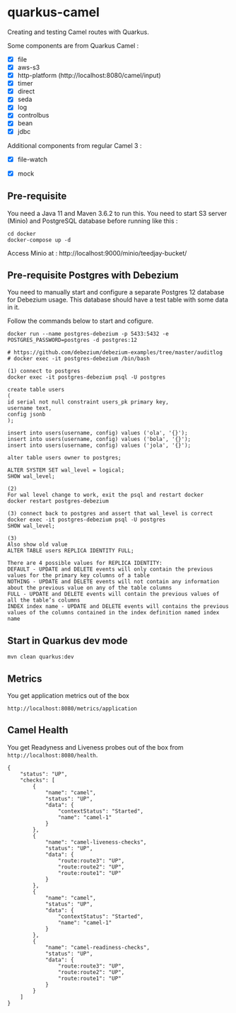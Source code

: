 # quarkus-camel
Creating and testing Camel routes with Quarkus.

Some components are from Quarkus Camel :
- [x] file
- [x] aws-s3
- [x] http-platform (http://localhost:8080/camel/input)
- [x] timer
- [x] direct
- [x] seda
- [x] log
- [x] controlbus
- [x] bean
- [x] jdbc

Additional components from regular Camel 3 :
- [x] file-watch
- [x] mock


## Pre-requisite
You need a Java 11 and Maven 3.6.2 to run this.
You need to start S3 server (Minio) and PostgreSQL database before running like this :
```
cd docker
docker-compose up -d
```
Access Minio at : http://localhost:9000/minio/teedjay-bucket/

## Pre-requisite Postgres with Debezium
You need to manually start and configure a separate Postgres 12 database
for Debezium usage.  This database should have a test table with some
data in it.

Follow the commands below to start and cofigure.
```
docker run --name postgres-debezium -p 5433:5432 -e POSTGRES_PASSWORD=postgres -d postgres:12

# https://github.com/debezium/debezium-examples/tree/master/auditlog
# docker exec -it postgres-debezium /bin/bash

(1) connect to postgres
docker exec -it postgres-debezium psql -U postgres

create table users
(
id serial not null constraint users_pk primary key,
username text,
config jsonb
);

insert into users(username, config) values ('ola', '{}');
insert into users(username, config) values ('bola', '{}');
insert into users(username, config) values ('jola', '{}');

alter table users owner to postgres;

ALTER SYSTEM SET wal_level = logical;
SHOW wal_level;

(2)
For wal level change to work, exit the psql and restart docker
docker restart postgres-debezium

(3) connect back to postgres and assert that wal_level is correct
docker exec -it postgres-debezium psql -U postgres
SHOW wal_level;

(3)
Also show old value
ALTER TABLE users REPLICA IDENTITY FULL;

There are 4 possible values for REPLICA IDENTITY:
DEFAULT - UPDATE and DELETE events will only contain the previous values for the primary key columns of a table
NOTHING - UPDATE and DELETE events will not contain any information about the previous value on any of the table columns
FULL - UPDATE and DELETE events will contain the previous values of all the table’s columns
INDEX index name - UPDATE and DELETE events will contains the previous values of the columns contained in the index definition named index name
```

## Start in Quarkus dev mode
```
mvn clean quarkus:dev
```

## Metrics
You get application metrics out of the box
```
http://localhost:8080/metrics/application
```

## Camel Health
You get Readyness and Liveness probes out of the box from `http://localhost:8080/health`.
```
{
    "status": "UP",
    "checks": [
        {
            "name": "camel",
            "status": "UP",
            "data": {
                "contextStatus": "Started",
                "name": "camel-1"
            }
        },
        {
            "name": "camel-liveness-checks",
            "status": "UP",
            "data": {
                "route:route3": "UP",
                "route:route2": "UP",
                "route:route1": "UP"
            }
        },
        {
            "name": "camel",
            "status": "UP",
            "data": {
                "contextStatus": "Started",
                "name": "camel-1"
            }
        },
        {
            "name": "camel-readiness-checks",
            "status": "UP",
            "data": {
                "route:route3": "UP",
                "route:route2": "UP",
                "route:route1": "UP"
            }
        }
    ]
}
```
